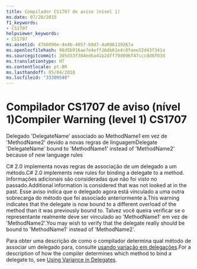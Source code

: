 ```yaml
---
title: Compilador CS1707 de aviso (nível 1)
ms.date: 07/20/2015
f1_keywords:
- CS1707
helpviewer_keywords:
- CS1707
ms.assetid: 47b6096e-4e4b-4057-b9d7-4a096139267a
ms.openlocfilehash: 98d5b916ae7e4eff26db61e4c8faee52d43f341a
ms.sourcegitcommit: 3d5d33f384eeba41b2dff79d096f47ccc8d8f03d
ms.translationtype: HT
ms.contentlocale: pt-BR
ms.lasthandoff: 05/04/2018
ms.locfileid: "33309540"
---
```

# <a name="compiler-warning-level-1-cs1707"></a><span data-ttu-id="75bf1-102">Compilador CS1707 de aviso (nível 1)</span><span class="sxs-lookup"><span data-stu-id="75bf1-102">Compiler Warning (level 1) CS1707</span></span>
<span data-ttu-id="75bf1-103">Delegado 'DelegateName' associado ao MethodName1 em vez de 'MethodName2' devido a novas regras de linguagem</span><span class="sxs-lookup"><span data-stu-id="75bf1-103">Delegate 'DelegateName' bound to 'MethodName1' instead of 'MethodName2' because of new language rules</span></span>  
  
 <span data-ttu-id="75bf1-104">C# 2.0 implementa novas regras de associação de um delegado a um método.</span><span class="sxs-lookup"><span data-stu-id="75bf1-104">C# 2.0 implements new rules for binding a delegate to a method.</span></span> <span data-ttu-id="75bf1-105">Informações adicionais são consideradas que não foi visto no passado.</span><span class="sxs-lookup"><span data-stu-id="75bf1-105">Additional information is considered that was not looked at in the past.</span></span> <span data-ttu-id="75bf1-106">Esse aviso indica que o delegado agora está vinculado a uma outra sobrecarga do método que foi associado anteriormente a.</span><span class="sxs-lookup"><span data-stu-id="75bf1-106">This warning indicates that the delegate is now bound to a different overload of the method than it was previously bound to.</span></span> <span data-ttu-id="75bf1-107">Talvez você queira verificar se o representante realmente deve ser vinculado ao 'MethodName1' em vez de 'MethodName2'.</span><span class="sxs-lookup"><span data-stu-id="75bf1-107">You may wish to verify that the delegate really should be bound to 'MethodName1' instead of 'MethodName2'.</span></span>  
  
 <span data-ttu-id="75bf1-108">Para obter uma descrição de como o compilador determina qual método de associar um delegado para, consulte [usando variação em delegações](http://msdn.microsoft.com/library/e6acad03-93e0-4efb-a158-8696d5eb4ecf).</span><span class="sxs-lookup"><span data-stu-id="75bf1-108">For a description of how the compiler determines which method to bind a delegate to, see [Using Variance in Delegates](http://msdn.microsoft.com/library/e6acad03-93e0-4efb-a158-8696d5eb4ecf).</span></span>
